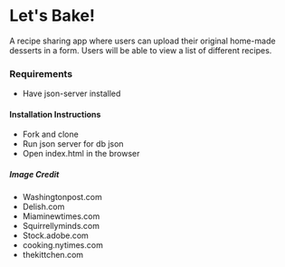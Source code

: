 # Let's Bake!
A recipe sharing app where users can upload their original home-made desserts in a form.
Users will be able to view a list of different recipes.

### Requirements
* Have json-server installed

####  Installation Instructions
* Fork and clone
* Run json server for db json
* Open index.html in the browser

##### Image Credit
* Washingtonpost.com
* Delish.com
* Miaminewtimes.com
* Squirrellyminds.com
* Stock.adobe.com
* cooking.nytimes.com
* thekittchen.com